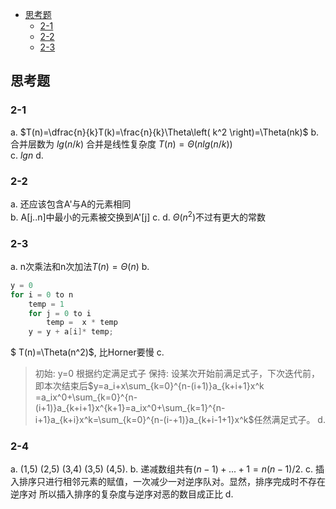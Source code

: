 <!-- @import "[TOC]" {cmd="toc" depthFrom=2 depthTo=3 orderedList=false} -->

<!-- code_chunk_output -->

* [思考题](#思考题)
	* [2-1](#2-1)
	* [2-2](#2-2)
	* [2-3](#2-3)

<!-- /code_chunk_output -->

## 思考题

### 2-1 

a. $T(n)=\dfrac{n}{k}T(k)=\frac{n}{k}\Theta\left( k^2 \right)=\Theta(nk)$
b. 合并层数为 $lg(n/k)$ 合并是线性复杂度 $T(n)=\Theta(nlg(n/k))$  
c. $lgn$
d. 

### 2-2

a. 还应该包含A'与A的元素相同  
b. A[j..n]中最小的元素被交换到A'[j]
c. 
d. $\Theta(n^2)$不过有更大的常数

### 2-3  

a. n次乘法和n次加法$T(n)=\Theta(n)$
b. 

```c
y = 0
for i = 0 to n
    temp = 1
    for j = 0 to i
        temp =  x * temp
    y = y + a[i]* temp;
```
$ T(n)=\Theta(n^2)$, 比Horner要慢
c. 
> 初始: y=0 根据约定满足式子
> 保持:  设某次开始前满足式子，下次迭代前，即本次结束后$y=a_i+x\sum_{k=0}^{n-(i+1)}a_{k+i+1}x^k =a_ix^0+\sum_{k=0}^{n-(i+1)}a_{k+i+1}x^{k+1}=a_ix^0+\sum_{k=1}^{n-i+1}a_{k+i}x^k=\sum_{k=0}^{n-(i-+1)}a_{k+i-1+1}x^k$任然满足式子。
d. 

### 2-4 

a. (1,5) (2,5) (3,4) (3,5) (4,5). 
b. 递减数组共有$(n-1)+...+1=n(n-1)/2$. 
c. 插入排序只进行相邻元素的赋值，一次减少一对逆序队对。显然，排序完成时不存在逆序对
所以插入排序的复杂度与逆序对恶的数目成正比
d. 